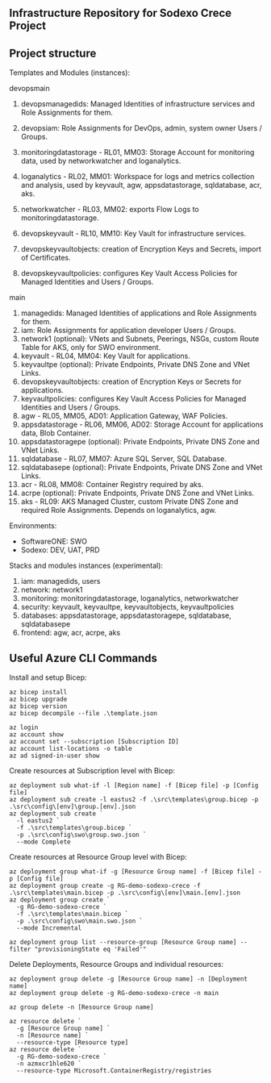 Infrastructure Repository for Sodexo Crece Project
--------------------------------------------------

## Project structure

Templates and Modules (instances):

devopsmain

1. devopsmanagedids: Managed Identities of infrastructure services and Role Assignments for them.
2. devopsiam: Role Assignments for DevOps, admin, system owner Users / Groups.

3. monitoringdatastorage - RL01, MM03: Storage Account for monitoring data, used by networkwatcher and loganalytics.
4. loganalytics - RL02, MM01: Workspace for logs and metrics collection and analysis, used by keyvault, agw, appsdatastorage, sqldatabase, acr, aks.
5. networkwatcher - RL03, MM02: exports Flow Logs to monitoringdatastorage.

3. devopskeyvault - RL10, MM10: Key Vault for infrastructure services.
4. devopskeyvaultobjects: creation of Encryption Keys and Secrets, import of  Certificates.
5. devopskeyvaultpolicies: configures Key Vault Access Policies for Managed Identities and Users / Groups.

main

1. managedids: Managed Identities of applications and Role Assignments for them.
2. iam: Role Assignments for application developer Users / Groups.
3. network1 (optional): VNets and Subnets, Peerings, NSGs, custom Route Table for AKS, only for SWO environment.
4. keyvault - RL04, MM04: Key Vault for applications.
5. keyvaultpe (optional): Private Endpoints, Private DNS Zone and VNet Links.
6. devopskeyvaultobjects: creation of Encryption Keys or Secrets for applications.
7. keyvaultpolicies: configures Key Vault Access Policies for Managed Identities and Users / Groups.
8. agw - RL05, MM05, AD01: Application Gateway, WAF Policies.
9. appsdatastorage - RL06, MM06, AD02: Storage Account for applications data, Blob Container.
10. appsdatastoragepe (optional): Private Endpoints, Private DNS Zone and VNet Links.
11. sqldatabase - RL07, MM07: Azure SQL Server, SQL Database.
12. sqldatabasepe (optional): Private Endpoints, Private DNS Zone and VNet Links.
13. acr - RL08, MM08: Container Registry required by aks.
14. acrpe (optional): Private Endpoints, Private DNS Zone and VNet Links.
15. aks - RL09: AKS Managed Cluster, custom Private DNS Zone and required Role Assignments. Depends on loganalytics, agw.

Environments:

* SoftwareONE: SWO
* Sodexo: DEV, UAT, PRD

Stacks and modules instances (experimental):

1. iam: managedids, users
2. network: network1
3. monitoring: monitoringdatastorage, loganalytics, networkwatcher
4. security: keyvault, keyvaultpe, keyvaultobjects, keyvaultpolicies
5. databases: appsdatastorage, appsdatastoragepe, sqldatabase, sqldatabasepe
6. frontend: agw, acr, acrpe, aks

## Useful Azure CLI Commands

Install and setup Bicep:

```
az bicep install
az bicep upgrade
az bicep version
az bicep decompile --file .\template.json

az login
az account show
az account set --subscription [Subscription ID]
az account list-locations -o table
az ad signed-in-user show
```

Create resources at Subscription level with Bicep:

```
az deployment sub what-if -l [Region name] -f [Bicep file] -p [Config file]
az deployment sub create -l eastus2 -f .\src\templates\group.bicep -p .\src\config\[env]\group.[env].json
az deployment sub create `
  -l eastus2 `
  -f .\src\templates\group.bicep `
  -p .\src\config\swo\group.swo.json `
  --mode Complete
```

Create resources at Resource Group level with Bicep:

```
az deployment group what-if -g [Resource Group name] -f [Bicep file] -p [Config file]
az deployment group create -g RG-demo-sodexo-crece -f .\src\templates\main.bicep -p .\src\config\[env]\main.[env].json
az deployment group create `
  -g RG-demo-sodexo-crece `
  -f .\src\templates\main.bicep `
  -p .\src\config\swo\main.swo.json `
  --mode Incremental

az deployment group list --resource-group [Resource Group name] --filter "provisioningState eq 'Failed'"
```

Delete Deployments, Resource Groups and individual resources:

```
az deployment group delete -g [Resource Group name] -n [Deployment name]
az deployment group delete -g RG-demo-sodexo-crece -n main

az group delete -n [Resource Group name]

az resource delete `
  -g [Resource Group name] `
  -n [Resource name] `
  --resource-type [Resource type]
az resource delete `
  -g RG-demo-sodexo-crece `
  -n azmxcr1hle620 `
  --resource-type Microsoft.ContainerRegistry/registries
```